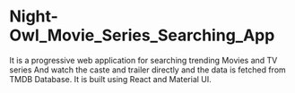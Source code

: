 # Night-Owl_Movie_Series_Searching_App
It is a progressive web application for searching trending Movies and TV series And watch the caste and trailer directly and the data is fetched from TMDB Database. It is built using React and Material UI.

